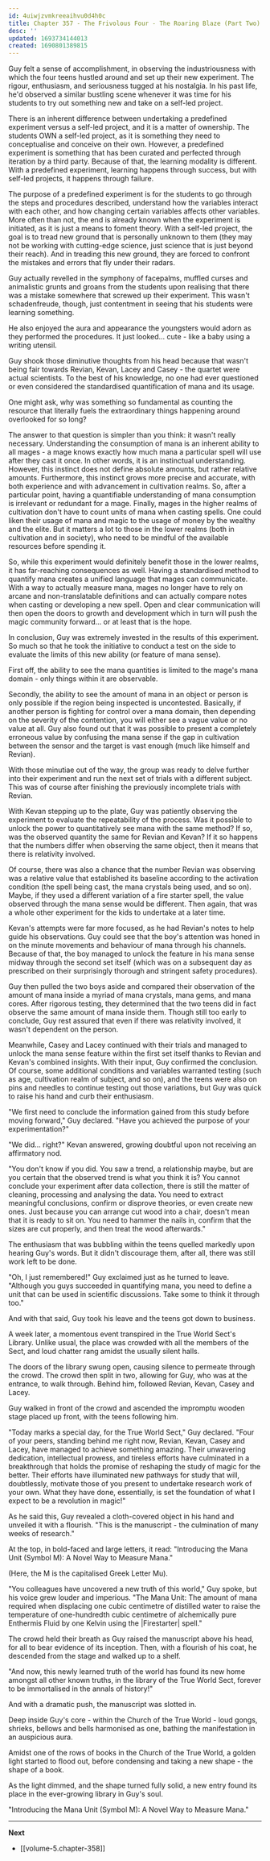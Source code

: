 ```yaml
---
id: 4uiwjzvmkreeaihvu0d4h0c
title: Chapter 357 - The Frivolous Four - The Roaring Blaze (Part Two)
desc: ''
updated: 1693734144013
created: 1690801389815
---
```


Guy felt a sense of accomplishment, in observing the industriousness with which the four teens hustled around and set up their new experiment. The rigour, enthusiasm, and seriousness tugged at his nostalgia. In his past life, he'd observed a similar bustling scene whenever it was time for his students to try out something new and take on a self-led project.

There is an inherent difference between undertaking a predefined experiment versus a self-led project, and it is a matter of ownership. The students OWN a self-led project, as it is something they need to conceptualise and conceive on their own. However, a predefined experiment is something that has been curated and perfected through iteration by a third party. Because of that, the learning modality is different. With a predefined experiment, learning happens through success, but with self-led projects, it happens through failure.

The purpose of a predefined experiment is for the students to go through the steps and procedures described, understand how the variables interact with each other, and how changing certain variables affects other variables. More often than not, the end is already known when the experiment is initiated, as it is just a means to foment theory. With a self-led project, the goal is to tread new ground that is personally unknown to them (they may not be working with cutting-edge science, just science that is just beyond their reach). And in treading this new ground, they are forced to confront the mistakes and errors that fly under their radars.

Guy actually revelled in the symphony of facepalms, muffled curses and animalistic grunts and groans from the students upon realising that there was a mistake somewhere that screwed up their experiment. This wasn't schadenfreude, though, just contentment in seeing that his students were learning something.

He also enjoyed the aura and appearance the youngsters would adorn as they performed the procedures. It just looked... cute - like a baby using a writing utensil.

Guy shook those diminutive thoughts from his head because that wasn't being fair towards Revian, Kevan, Lacey and Casey - the quartet were actual scientists. To the best of his knowledge, no one had ever questioned or even considered the standardised quantification of mana and its usage.

One might ask, why was something so fundamental as counting the resource that literally fuels the extraordinary things happening around overlooked for so long?

The answer to that question is simpler than you think: it wasn't really necessary. Understanding the consumption of mana is an inherent ability to all mages - a mage knows exactly how much mana a particular spell will use after they cast it once. In other words, it is an instinctual understanding. However, this instinct does not define absolute amounts, but rather relative amounts. Furthermore, this instinct grows more precise and accurate, with both experience and with advancement in cultivation realms. So, after a particular point, having a quantifiable understanding of mana consumption is irrelevant or redundant for a mage. Finally, mages in the higher realms of cultivation don't have to count units of mana when casting spells. One could liken their usage of mana and magic to the usage of money by the wealthy and the elite. But it matters a lot to those in the lower realms (both in cultivation and in society), who need to be mindful of the available resources before spending it.

So, while this experiment would definitely benefit those in the lower realms, it has far-reaching consequences as well. Having a standardised method to quantify mana creates a unified language that mages can communicate. With a way to actually measure mana, mages no longer have to rely on arcane and non-translatable definitions and can actually compare notes when casting or developing a new spell. Open and clear communication will then open the doors to growth and development which in turn will push the magic community forward... or at least that is the hope.

In conclusion, Guy was extremely invested in the results of this experiment. So much so that he took the initiative to conduct a test on the side to evaluate the limits of this new ability (or feature of mana sense).

First off, the ability to see the mana quantities is limited to the mage's mana domain - only things within it are observable.

Secondly, the ability to see the amount of mana in an object or person is only possible if the region being inspected is uncontested. Basically, if another person is fighting for control over a mana domain, then depending on the severity of the contention, you will either see a vague value or no value at all. Guy also found out that it was possible to present a completely erroneous value by confusing the mana sense if the gap in cultivation between the sensor and the target is vast enough (much like himself and Revian).

With those minutiae out of the way, the group was ready to delve further into their experiment and run the next set of trials with a different subject. This was of course after finishing the previously incomplete trials with Revian.

With Kevan stepping up to the plate, Guy was patiently observing the experiment to evaluate the repeatability of the process. Was it possible to unlock the power to quantitatively see mana with the same method? If so, was the observed quantity the same for Revian and Kevan? If it so happens that the numbers differ when observing the same object, then it means that there is relativity involved.

Of course, there was also a chance that the number Revian was observing was a relative value that established its baseline according to the activation condition (the spell being cast, the mana crystals being used, and so on). Maybe, if they used a different variation of a fire starter spell, the value observed through the mana sense would be different. Then again, that was a whole other experiment for the kids to undertake at a later time.

Kevan's attempts were far more focused, as he had Revian's notes to help guide his observations. Guy could see that the boy's attention was honed in on the minute movements and behaviour of mana through his channels. Because of that, the boy managed to unlock the feature in his mana sense midway through the second set itself (which was on a subsequent day as prescribed on their surprisingly thorough and stringent safety procedures).

Guy then pulled the two boys aside and compared their observation of the amount of mana inside a myriad of mana crystals, mana gems, and mana cores. After rigorous testing, they determined that the two teens did in fact observe the same amount of mana inside them. Though still too early to conclude, Guy rest assured that even if there was relativity involved, it wasn't dependent on the person.

Meanwhile, Casey and Lacey continued with their trials and managed to unlock the mana sense feature within the first set itself thanks to Revian and Kevan's combined insights. With their input, Guy confirmed the conclusion. Of course, some additional conditions and variables warranted testing (such as age, cultivation realm of subject, and so on), and the teens were also on pins and needles to continue testing out those variations, but Guy was quick to raise his hand and curb their enthusiasm.

"We first need to conclude the information gained from this study before moving forward," Guy declared. "Have you achieved the purpose of your experimentation?"

"We did... right?" Kevan answered, growing doubtful upon not receiving an affirmatory nod.

"You don't know if you did. You saw a trend, a relationship maybe, but are you certain that the observed trend is what you think it is? You cannot conclude your experiment after data collection, there is still the matter of cleaning, processing and analysing the data. You need to extract meaningful conclusions, confirm or disprove theories, or even create new ones. Just because you can arrange cut wood into a chair, doesn't mean that it is ready to sit on. You need to hammer the nails in, confirm that the sizes are cut properly, and then treat the wood afterwards."

The enthusiasm that was bubbling within the teens quelled markedly upon hearing Guy's words. But it didn't discourage them, after all, there was still work left to be done.

"Oh, I just remembered!" Guy exclaimed just as he turned to leave. "Although you guys succeeded in quantifying mana, you need to define a unit that can be used in scientific discussions. Take some to think it through too."

And with that said, Guy took his leave and the teens got down to business.

A week later, a momentous event transpired in the True World Sect's Library. Unlike usual, the place was crowded with all the members of the Sect, and loud chatter rang amidst the usually silent halls.

The doors of the library swung open, causing silence to permeate through the crowd. The crowd then split in two, allowing for Guy, who was at the entrance, to walk through. Behind him, followed Revian, Kevan, Casey and Lacey.

Guy walked in front of the crowd and ascended the impromptu wooden stage placed up front, with the teens following him.

"Today marks a special day, for the True World Sect," Guy declared. "Four of your peers, standing behind me right now, Revian, Kevan, Casey and Lacey, have managed to achieve something amazing. Their unwavering dedication, intellectual prowess, and tireless efforts have culminated in a breakthrough that holds the promise of reshaping the study of magic for the better. Their efforts have illuminated new pathways for study that will, doubtlessly, motivate those of you present to undertake research work of your own. What they have done, essentially, is set the foundation of what I expect to be a revolution in magic!"

As he said this, Guy revealed a cloth-covered object in his hand and unveiled it with a flourish. "This is the manuscript - the culmination of many weeks of research."

At the top, in bold-faced and large letters, it read: "Introducing the Mana Unit (Symbol M): A Novel Way to Measure Mana."

(Here, the M is the capitalised Greek Letter Mu).

"You colleagues have uncovered a new truth of this world," Guy spoke, but his voice grew louder and imperious. "The Mana Unit: The amount of mana required when displacing one cubic centimetre of distilled water to raise the temperature of one-hundredth cubic centimetre of alchemically pure Enthermis Fluid by one Kelvin using the |Firestarter| spell."

The crowd held their breath as Guy raised the manuscript above his head, for all to bear evidence of its inception. Then, with a flourish of his coat, he descended from the stage and walked up to a shelf.

"And now, this newly learned truth of the world has found its new home amongst all other known truths, in the library of the True World Sect, forever to be immortalised in the annals of history!"

And with a dramatic push, the manuscript was slotted in.

Deep inside Guy's core - within the Church of the True World - loud gongs, shrieks, bellows and bells harmonised as one, bathing the manifestation in an auspicious aura.

Amidst one of the rows of books in the Church of the True World, a golden light started to flood out, before condensing and taking a new shape - the shape of a book.

As the light dimmed, and the shape turned fully solid, a new entry found its place in the ever-growing library in Guy's soul.

"Introducing the Mana Unit (Symbol M): A Novel Way to Measure Mana."

____

**Next**
* [[volume-5.chapter-358]]